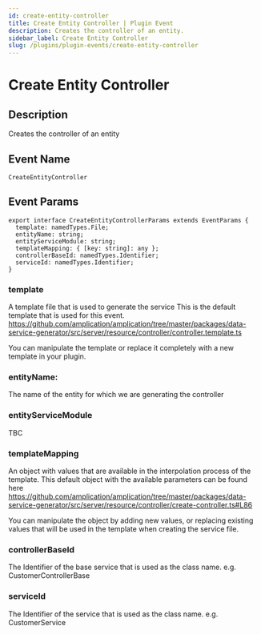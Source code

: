 ```yaml
---
id: create-entity-controller
title: Create Entity Controller | Plugin Event
description: Creates the controller of an entity.
sidebar_label: Create Entity Controller
slug: /plugins/plugin-events/create-entity-controller
---
```


# Create Entity Controller

## Description

Creates the controller of an entity

## Event Name

`CreateEntityController`

## Event Params

```tsx
export interface CreateEntityControllerParams extends EventParams {
  template: namedTypes.File;
  entityName: string;
  entityServiceModule: string;
  templateMapping: { [key: string]: any };
  controllerBaseId: namedTypes.Identifier;
  serviceId: namedTypes.Identifier;
}
```

### template

A template file that is used to generate the service
This is the default template that is used for this event.
https://github.com/amplication/amplication/tree/master/packages/data-service-generator/src/server/resource/controller/controller.template.ts

You can manipulate the template or replace it completely with a new template in your plugin.

### entityName:

The name of the entity for which we are generating the controller

### entityServiceModule

TBC

### templateMapping

An object with values that are available in the interpolation process of the template.
This default object with the available parameters can be found here
https://github.com/amplication/amplication/tree/master/packages/data-service-generator/src/server/resource/controller/create-controller.ts#L86

You can manipulate the object by adding new values, or replacing existing values that will be used in the template when creating the service file.

### controllerBaseId

The Identifier of the base service that is used as the class name. e.g. CustomerControllerBase

### serviceId

The Identifier of the service that is used as the class name. e.g. CustomerService
